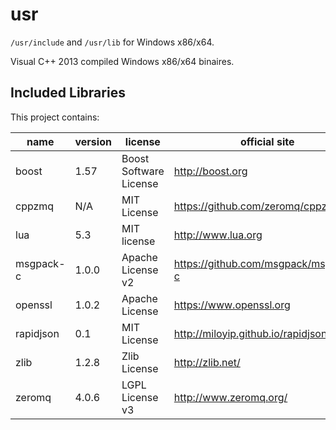 # usr

`/usr/include` and `/usr/lib` for Windows x86/x64.

Visual C++ 2013 compiled Windows x86/x64 binaires.

## Included Libraries

This project contains:

name       | version  | license                  | official site
-----------|----------|--------------------------|------------------
boost      | 1.57     | Boost Software License   | http://boost.org
cppzmq     | N/A      | MIT License              | https://github.com/zeromq/cppzmq
lua        | 5.3      | MIT license              | http://www.lua.org
msgpack-c  | 1.0.0    | Apache License v2        | https://github.com/msgpack/msgpack-c
openssl    | 1.0.2    | Apache License           | https://www.openssl.org
rapidjson  | 0.1      | MIT License              | http://miloyip.github.io/rapidjson/
zlib       | 1.2.8    | Zlib License             | http://zlib.net/
zeromq     | 4.0.6    | LGPL License v3          | http://www.zeromq.org/
